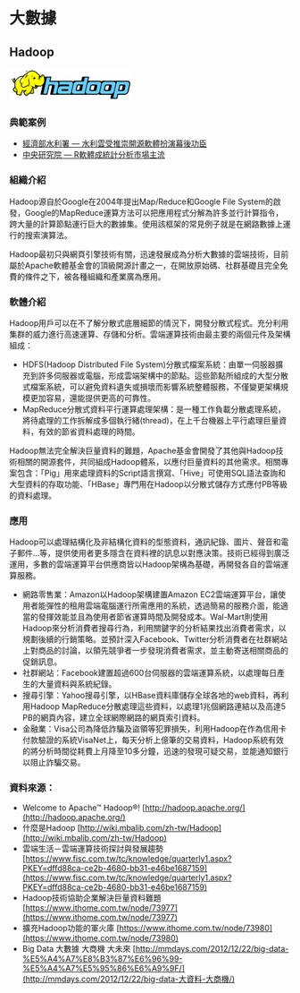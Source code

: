 # **大數據**

## **Hadoop**

![](/assets/Hadoop.png)

### 典範案例

* [經濟部水利署 — 水利雲受推崇開源軟體扮演幕後功臣](/shui-li-yun-shou-tui-chong-kai-yuan-ruan-ti-ban-yan-mu-hou-gong-chen.md)
* [中央研究院 — R軟體成統計分析市場主流](/man-zu-zhi-ming-ji-yin-ding-wei-xu-qiu-r-ruan-ti-cheng-tong-ji-fen-xi-shi-chang-zhu-liu.md)

### 組織介紹

Hadoop源自於Google在2004年提出Map/Reduce和Google File System的啟發，Google的MapReduce運算方法可以把應用程式分解為許多並行計算指令，跨大量的計算節點運行巨大的數據集。使用該框架的常見例子就是在網路數據上運行的搜索演算法。

Hadoop最初只與網頁引擎技術有關，迅速發展成為分析大數據的雲端技術，目前屬於Apache軟體基金會的頂級開源計畫之一，在開放原始碼、社群基礎且完全免費的條件之下，被各種組織和產業廣為應用。

### 軟體介紹

Hadoop用戶可以在不了解分散式底層細節的情況下，開發分散式程式。充分利用集群的威力進行高速運算、存儲和分析。雲端運算技術由最主要的兩個元件及架構組成：

* HDFS\(Hadoop Distributed File System\)分散式檔案系統：由單一伺服器擴充到許多伺服器或電腦，形成雲端架構中的節點。這些節點所組成的大型分散式檔案系統，可以避免資料遺失或損壞而影響系統整體服務，不僅變更架構規模更加容易，還能提供更高的可靠性。
* MapReduce分散式資料平行運算處理架構：是一種工作負載分散處理系統，將待處理的工作拆解成多個執行緒\(thread\)，在上千台機器上平行處理巨量資料，有效的節省資料處理的時間。

Hadoop無法完全解決巨量資料的難題，Apache基金會開發了其他與Hadoop技術相關的開源套件，共同組成Hadoop體系，以應付巨量資料的其他需求。相關專案包含：「Pig」用來處理資料的Script語言撰寫、「Hive」可使用SQL語法查詢和大型資料的存取功能、「HBase」專門用在Hadoop以分散式儲存方式應付PB等級的資料處理。

### 應用

Hadoop可以處理結構化及非結構化資料的型態資料，通訊紀錄、圖片、聲音和電子郵件…等，提供使用者更多隱含在資料裡的訊息以對應決策。技術已經得到廣泛運用，多數的雲端運算平台供應商皆以Hadoop架構為基礎，再開發各自的雲端運算服務。

* 網路零售業：Amazon以Hadoop架構建置Amazon EC2雲端運算平台，讓使用者能彈性的租用雲端電腦運行所需應用的系統，透過簡易的服務介面，能適當的發揮效能並且為使用者節省運算時間及開發成本。Wal-Mart則使用Hadoop來分析消費者搜尋行為，利用關鍵字的分析結果找出消費者需求，以規劃後續的行銷策略。並預計深入Facebook、Twitter分析消費者在社群網站上對商品的討論，以領先競爭者一步發現消費者需求，並主動寄送相關商品的促銷訊息。
* 社群網站：Facebook建置超過600台伺服器的雲端運算系統，以處理每日產生的大量資料與系統紀錄。
* 搜尋引擎：Yahoo搜尋引擎，以HBase資料庫儲存全球各地的web資料，再利用Hadoop MapReduce分散處理這些資料，以處理1兆個網路連結以及高達5 PB的網頁內容，建立全球網際網路的網頁索引資料。
* 金融業：Visa公司為降低詐騙及盜領等犯罪損失，利用Hadoop在作為信用卡付款驗證的系統VisaNet上，每天分析上億筆的交易資料，Hadoop系統有效的將分析時間從耗費上月降至10多分鐘，迅速的發現可疑交易，並能通知銀行以阻止詐騙交易。

### 資料來源：

* Welcome to Apache™ Hadoop®! [http://hadoop.apache.org/](http://hadoop.apache.org/)
* 什麼是Hadoop [http://wiki.mbalib.com/zh-tw/Hadoop](http://wiki.mbalib.com/zh-tw/Hadoop)
* 雲端生活－雲端運算技術探討與發展趨勢 [https://www.fisc.com.tw/tc/knowledge/quarterly1.aspx?PKEY=dffd88ca-ce2b-4680-bb31-e46be1687159](https://www.fisc.com.tw/tc/knowledge/quarterly1.aspx?PKEY=dffd88ca-ce2b-4680-bb31-e46be1687159)
* Hadoop技術協助企業解決巨量資料難題 [https://www.ithome.com.tw/node/73977](https://www.ithome.com.tw/node/73977)
* 擴充Hadoop功能的軍火庫 [https://www.ithome.com.tw/node/73980](https://www.ithome.com.tw/node/73980)
* Big Data 大數據 大商機 大未來 [http://mmdays.com/2012/12/22/big-data-%E5%A4%A7%E8%B3%87%E6%96%99-%E5%A4%A7%E5%95%86%E6%A9%9F/](http://mmdays.com/2012/12/22/big-data-大資料-大商機/)



